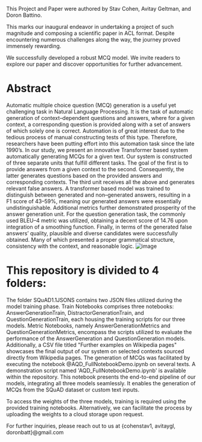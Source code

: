 This Project and Paper were authored by Stav Cohen, Avitay Geltman, and Doron Battino.

This marks our inaugural endeavor in undertaking a project of such magnitude and composing a scientific paper in ACL format. Despite encountering numerous challenges along the way, the journey proved immensely rewarding.

We successfully developed a robust MCQ model. We invite readers to explore our paper and discover opportunities for further advancement.








# Abstract 

Automatic multiple choice question (MCQ) generation is a useful yet challenging task in Natural Language Processing. It is the task of automatic generation of context–dependent questions and answers, where for a given context, a corresponding question is provided along with a set of answers of which solely one is correct. Automation is of great interest due to the tedious process of manual constructing tests of this type. Therefore, researchers have been putting effort into this automation task since the late 1990’s. In our study, we present an innovative Transformer based system automatically generating MCQs for a given text. Our system is constructed of three separate units that fulfill different tasks. The goal of the first is to provide answers from a given context to the second. Consequently, the latter generates questions based on the provided answers and corresponding contexts. The third unit receives all the above and generates relevant false answers. A transformer based model was trained to distinguish between generated and non–generated answers, resulting in a F1 score of 43–59%, meaning our generated answers were essentially undistinguishable. Additional metrics further demonstrated prosperity of the answer generation unit. For the question generation task, the commonly used BLEU–4 metric was utilized, obtaining a decent score of 14.76 upon integration of a smoothing function. Finally, in terms of the generated false answers’ quality, plausible and diverse candidates were successfully obtained. Many of which presented a proper grammatical structure, consistency with the context, and reasonable logic.
![image](https://user-images.githubusercontent.com/26565498/160733754-97f1aac2-64ef-47a0-a8c3-b71f0647b6bc.png)
# This repository is divided to 4 folders:


The folder SQuAD1.1JSONS contains two JSON files utilized during the model training phase.
Train Notebooks comprises three notebooks: AnswerGenerationTrain, DistractorGenerationTrain, and QuestionGenerationTrain, each housing the training scripts for our three models.
Metric Notebooks, namely AnswerGenerationMetrics and QuestionGenerationMetrics, encompass the scripts utilized to evaluate the performance of the AnswerGeneration and QuestionGeneration models.
Additionally, a CSV file titled "Further examples on Wikipedia pages" showcases the final output of our system on selected contexts sourced directly from Wikipedia pages. The generation of MCQs was facilitated by executing the notebook @AQD_FullNotebookDemo.ipynb on several texts.
A demonstration script named 'AQD_FullNotebookDemo.ipynb' is available within the repository. This notebook presents the end-to-end pipeline of our models, integrating all three models seamlessly. It enables the generation of MCQs from the SQuAD dataset or custom text inputs.

To access the weights of the three models, training is required using the provided training notebooks. Alternatively, we can facilitate the process by uploading the weights to a cloud storage upon request.

For further inquiries, please reach out to us at {cohenstav1, avitaygl, doronbatt}@gmail.com
